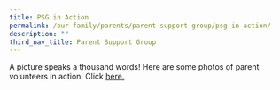 ```yaml
---
title: PSG in Action
permalink: /our-family/parents/parent-support-group/psg-in-action/
description: ""
third_nav_title: Parent Support Group
---
```

A picture speaks a thousand words! Here are some photos of parent volunteers in action.
Click [here.](https://www.dropbox.com/sh/pz5184z4xic04vp/AABGdE7pcE5WkGZ_QkdEbdmka?dl=0%202.Weekly%20Activities)